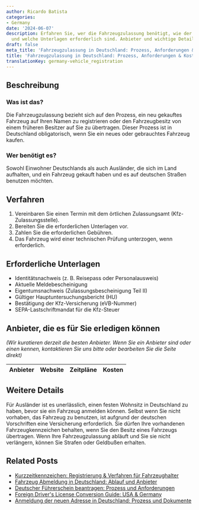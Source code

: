 ```yaml
---
author: Ricardo Batista
categories:
- Germany
date: '2024-06-07'
description: Erfahren Sie, wer die Fahrzeugzulassung benötigt, wie der Prozess abläuft
  und welche Unterlagen erforderlich sind. Anbieter und wichtige Details hier!
draft: false
meta_title: 'Fahrzeugzulassung in Deutschland: Prozess, Anforderungen & Kosten'
title: 'Fahrzeugzulassung in Deutschland: Prozess, Anforderungen & Kosten'
translationKey: germany-vehicle_registration
---
```



## Beschreibung
### Was ist das?
Die Fahrzeugzulassung bezieht sich auf den Prozess, ein neu gekauftes Fahrzeug auf Ihren Namen zu registrieren oder den Fahrzeugbesitz von einem früheren Besitzer auf Sie zu übertragen. Dieser Prozess ist in Deutschland obligatorisch, wenn Sie ein neues oder gebrauchtes Fahrzeug kaufen.

### Wer benötigt es?
Sowohl Einwohner Deutschlands als auch Ausländer, die sich im Land aufhalten, und ein Fahrzeug gekauft haben und es auf deutschen Straßen benutzen möchten.

## Verfahren
1. Vereinbaren Sie einen Termin mit dem örtlichen Zulassungsamt (Kfz-Zulassungsstelle).
2. Bereiten Sie die erforderlichen Unterlagen vor.
3. Zahlen Sie die erforderlichen Gebühren.
4. Das Fahrzeug wird einer technischen Prüfung unterzogen, wenn erforderlich.

## Erforderliche Unterlagen
- Identitätsnachweis (z. B. Reisepass oder Personalausweis)
- Aktuelle Meldebescheinigung
- Eigentumsnachweis (Zulassungsbescheinigung Teil II)
- Gültiger Hauptuntersuchungsbericht (HU)
- Bestätigung der Kfz-Versicherung (eVB-Nummer)
- SEPA-Lastschriftmandat für die Kfz-Steuer

## Anbieter, die es für Sie erledigen können

_(Wir kuratieren derzeit die besten Anbieter. Wenn Sie ein Anbieter sind oder einen kennen, kontaktieren Sie uns bitte oder bearbeiten Sie die Seite direkt)_

| Anbieter | Website | Zeitpläne | Kosten |
| --------------- | --------------- | :-------------: | :-------------: |

## Weitere Details
Für Ausländer ist es unerlässlich, einen festen Wohnsitz in Deutschland zu haben, bevor sie ein Fahrzeug anmelden können. Selbst wenn Sie nicht vorhaben, das Fahrzeug zu benutzen, ist aufgrund der deutschen Vorschriften eine Versicherung erforderlich. Sie dürfen Ihre vorhandenen Fahrzeugkennzeichen behalten, wenn Sie den Besitz eines Fahrzeugs übertragen. Wenn Ihre Fahrzeugzulassung abläuft und Sie sie nicht verlängern, können Sie Strafen oder Geldbußen erhalten.


## Related Posts

- [Kurzzeitkennzeichen: Registrierung & Verfahren für Fahrzeughalter](https://tramitit.com/de/guides/germany/kurzzeitkennzeichen_beantragen/)
- [Fahrzeug Abmeldung in Deutschland: Ablauf und Anbieter](https://tramitit.com/de/guides/germany/abmeldung_eines_fahrzeugs/)
- [Deutscher Führerschein beantragen: Prozess und Anforderungen](https://tramitit.com/de/guides/germany/beantragung_eines_fuhrerscheins/)
- [Foreign Driver's License Conversion Guide: USA & Germany](https://tramitit.com/de/guides/germany/umschreibung_eines_auslandischen_fuhrerscheins/)
- [Anmeldung der neuen Adresse in Deutschland: Prozess und Dokumente](https://tramitit.com/de/guides/germany/ummeldung_des_wohnsitzes/)